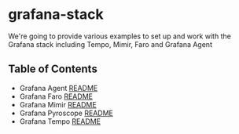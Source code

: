 # grafana-stack
We're going to provide various examples to set up and work with the Grafana stack including Tempo, Mimir, Faro and Grafana Agent


## Table of Contents
 - Grafana Agent [README](agent)
 - Grafana Faro [README](faro)
 - Grafana Mimir [README](mimir)
 - Grafana Pyroscope [README](pyroscope)
 - Grafana Tempo [README](tempo)
